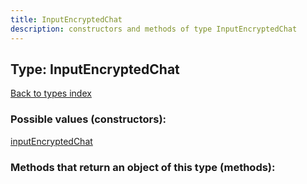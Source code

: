 ```yaml
---
title: InputEncryptedChat
description: constructors and methods of type InputEncryptedChat
---
```

## Type: InputEncryptedChat  
[Back to types index](index.md)



### Possible values (constructors):

[inputEncryptedChat](../constructors/inputEncryptedChat.md)  



### Methods that return an object of this type (methods):



